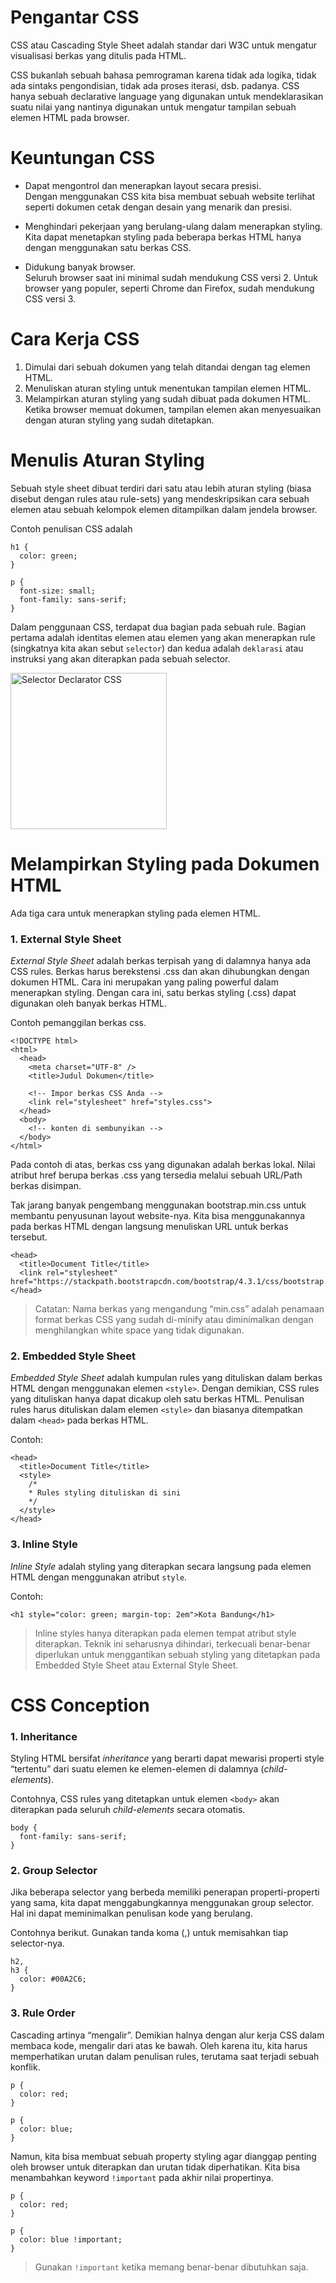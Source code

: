 # Pengantar CSS

CSS atau Cascading Style Sheet adalah standar dari W3C untuk mengatur visualisasi berkas yang ditulis pada HTML.

CSS bukanlah sebuah bahasa pemrograman karena tidak ada logika, tidak ada sintaks pengondisian, tidak ada proses iterasi, dsb. padanya. CSS hanya sebuah declarative language yang digunakan untuk mendeklarasikan suatu nilai yang nantinya digunakan untuk mengatur tampilan sebuah elemen HTML pada browser.

# Keuntungan CSS

- Dapat mengontrol dan menerapkan layout secara presisi.
  <br> Dengan menggunakan CSS kita bisa membuat sebuah website terlihat seperti dokumen cetak dengan desain yang menarik dan presisi.

- Menghindari pekerjaan yang berulang-ulang dalam menerapkan styling.
  <br> Kita dapat menetapkan styling pada beberapa berkas HTML hanya dengan menggunakan satu berkas CSS.

- Didukung banyak browser.
  <br> Seluruh browser saat ini minimal sudah mendukung CSS versi 2. Untuk browser yang populer, seperti Chrome dan Firefox, sudah mendukung CSS versi 3.

# Cara Kerja CSS

1. Dimulai dari sebuah dokumen yang telah ditandai dengan tag elemen HTML.
2. Menuliskan aturan styling untuk menentukan tampilan elemen HTML.
3. Melampirkan aturan styling yang sudah dibuat pada dokumen HTML. Ketika browser memuat dokumen, tampilan elemen akan menyesuaikan dengan aturan styling yang sudah ditetapkan.

# Menulis Aturan Styling

Sebuah style sheet dibuat terdiri dari satu atau lebih aturan styling (biasa disebut dengan rules atau rule-sets) yang mendeskripsikan cara sebuah elemen atau sebuah kelompok elemen ditampilkan dalam jendela browser.

Contoh penulisan CSS adalah

```
h1 {
  color: green;
}

p {
  font-size: small;
  font-family: sans-serif;
}
```

Dalam penggunaan CSS, terdapat dua bagian pada sebuah rule. Bagian pertama adalah identitas elemen atau elemen yang akan menerapkan rule (singkatnya kita akan sebut `selector`) dan kedua adalah `deklarasi` atau instruksi yang akan diterapkan pada sebuah selector.

<img 
src="https://th.bing.com/th/id/OIP.z_bqFJT-GMJeX_POwuw7zgAAAA?rs=1&pid=ImgDetMain" 
alt="Selector Declarator CSS" 
width="250" 
/>

# Melampirkan Styling pada Dokumen HTML

Ada tiga cara untuk menerapkan styling pada elemen HTML.

### 1. External Style Sheet

_External Style Sheet_ adalah berkas terpisah yang di dalamnya hanya ada CSS rules. Berkas harus berekstensi .css dan akan dihubungkan dengan dokumen HTML. Cara ini merupakan yang paling powerful dalam menerapkan styling. Dengan cara ini, satu berkas styling (.css) dapat digunakan oleh banyak berkas HTML.

Contoh pemanggilan berkas css.

```
<!DOCTYPE html>
<html>
  <head>
    <meta charset="UTF-8" />
    <title>Judul Dokumen</title>

    <!-- Impor berkas CSS Anda -->
    <link rel="stylesheet" href="styles.css">
  </head>
  <body>
    <!-- konten di sembunyikan -->
  </body>
</html>
```

Pada contoh di atas, berkas css yang digunakan adalah berkas lokal. Nilai atribut href berupa berkas .css yang tersedia melalui sebuah URL/Path berkas disimpan.

Tak jarang banyak pengembang menggunakan bootstrap.min.css untuk membantu penyusunan layout website-nya. Kita bisa menggunakannya pada berkas HTML dengan langsung menuliskan URL untuk berkas tersebut.

```
<head>
  <title>Document Title</title>
  <link rel="stylesheet" href="https://stackpath.bootstrapcdn.com/bootstrap/4.3.1/css/bootstrap.min.css">
</head>
```

> Catatan:
> Nama berkas yang mengandung “min.css” adalah penamaan format berkas CSS yang sudah di-minify atau diminimalkan dengan menghilangkan white space yang tidak digunakan.

### 2. Embedded Style Sheet

_Embedded Style Sheet_ adalah kumpulan rules yang dituliskan dalam berkas HTML dengan menggunakan elemen `<style>`. Dengan demikian, CSS rules yang dituliskan hanya dapat dicakup oleh satu berkas HTML. Penulisan rules harus dituliskan dalam elemen `<style>` dan biasanya ditempatkan dalam `<head>` pada berkas HTML.

Contoh:

```
<head>
  <title>Document Title</title>
  <style>
    /*
    * Rules styling dituliskan di sini
    */
  </style>
</head>
```

### 3. Inline Style

_Inline Style_ adalah styling yang diterapkan secara langsung pada elemen HTML dengan menggunakan atribut `style`.

Contoh:

```
<h1 style="color: green; margin-top: 2em">Kota Bandung</h1>
```

> Inline styles hanya diterapkan pada elemen tempat atribut style diterapkan. Teknik ini seharusnya dihindari, terkecuali benar-benar diperlukan untuk menggantikan sebuah styling yang ditetapkan pada Embedded Style Sheet atau External Style Sheet.

# CSS Conception

### 1. Inheritance

Styling HTML bersifat _inheritance_ yang berarti dapat mewarisi properti style “tertentu” dari suatu elemen ke elemen-elemen di dalamnya (_child-elements_).

Contohnya, CSS rules yang ditetapkan untuk elemen `<body>` akan diterapkan pada seluruh _child-elements_ secara otomatis.

```
body {
  font-family: sans-serif;
}
```

### 2. Group Selector

Jika beberapa selector yang berbeda memiliki penerapan properti-properti yang sama, kita dapat menggabungkannya menggunakan group selector. Hal ini dapat meminimalkan penulisan kode yang berulang.

Contohnya berikut. Gunakan tanda koma (,) untuk memisahkan tiap selector-nya.

```
h2,
h3 {
  color: #00A2C6;
}
```

### 3. Rule Order

Cascading artinya “mengalir”. Demikian halnya dengan alur kerja CSS dalam membaca kode, mengalir dari atas ke bawah. Oleh karena itu, kita harus memperhatikan urutan dalam penulisan rules, terutama saat terjadi sebuah konflik.

```
p {
  color: red;
}

p {
  color: blue;
}
```

Namun, kita bisa membuat sebuah property styling agar dianggap penting oleh browser untuk diterapkan dan urutan tidak diperhatikan. Kita bisa menambahkan keyword `!important` pada akhir nilai propertinya.

```
p {
  color: red;
}

p {
  color: blue !important;
}
```

> Gunakan `!important` ketika memang benar-benar dibutuhkan saja.
